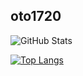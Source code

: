 ## oto1720

![GitHub Stats](https://github-readme-stats.vercel.app/api?username=oto1720&show_icons=true&theme=radical)

[![Top Langs](https://github-readme-stats.vercel.app/api/top-langs/?username=oto1720&layout=compact)](https://github.com/anuraghazra/github-readme-stats)
